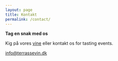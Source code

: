 ```yaml
---
layout: page
title: Kontakt
permalink: /contact/
---
```


**Tag en snak med os**

Kig på vores [vine](/wines/) eller kontakt os for tasting events.

[info@terrassevin.dk](mailto:info@terrassevin.dk)

